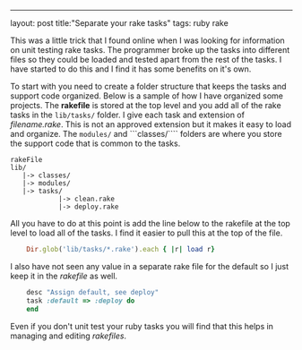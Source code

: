 
---
layout: post
title:"Separate your rake tasks"
tags: ruby rake

This was a little trick that I found online when I was looking for information on unit testing rake tasks. The programmer broke up the tasks into different files so they could be loaded and tested apart from the rest of the tasks. I have started to do this and I find it has some benefits on it's own.

<!--more-->

To start with you need to create a folder structure that keeps the tasks and support code organized. Below is a sample of how I have organized some projects. The **rakefile** is stored at the top level and you add all of the rake tasks in the ```lib/tasks/``` folder. I give each task and extension of *filename.rake*. This is not an approved extension but it makes it easy to load and organize. The ```modules/``` and ```classes/```` folders are where you store the support code that is common to the tasks.

```
rakeFile
lib/
   |-> classes/
   |-> modules/
   |-> tasks/
            |-> clean.rake
            |-> deploy.rake
```

All you have to do at this point is add the line below to the rakefile at the top level to load all of the tasks. I find it easier to pull this at the top of the file.

```ruby
    Dir.glob('lib/tasks/*.rake').each { |r| load r}
```

I also have not seen any value in a separate rake file for the default so I just keep it in the *rakefile* as well. 

```ruby
    desc "Assign default, see deploy"
    task :default => :deploy do
    end
```

Even if you don't unit test your ruby tasks you will find that this helps in managing and editing *rakefiles*.
